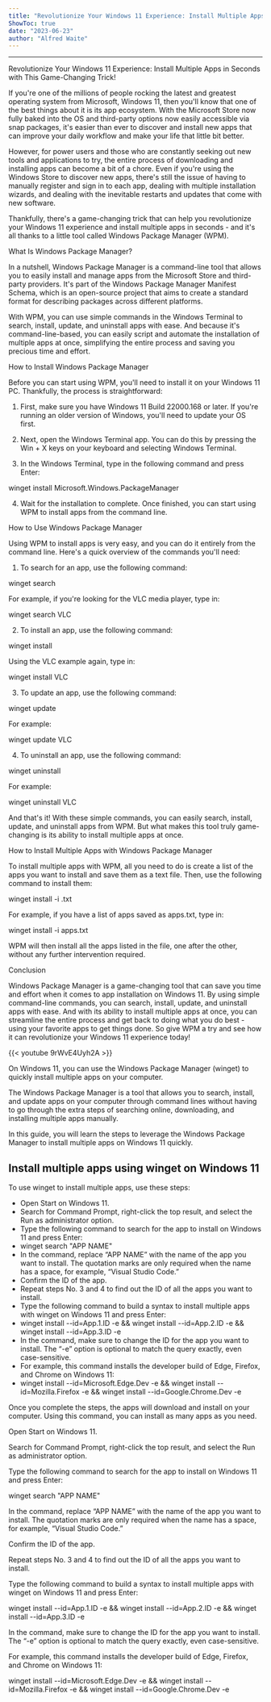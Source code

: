 ```yaml
---
title: "Revolutionize Your Windows 11 Experience: Install Multiple Apps in Seconds with This Game-Changing Trick!"
ShowToc: true 
date: "2023-06-23"
author: "Alfred Waite"
---
```

*****
Revolutionize Your Windows 11 Experience: Install Multiple Apps in Seconds with This Game-Changing Trick!

If you're one of the millions of people rocking the latest and greatest operating system from Microsoft, Windows 11, then you'll know that one of the best things about it is its app ecosystem. With the Microsoft Store now fully baked into the OS and third-party options now easily accessible via snap packages, it's easier than ever to discover and install new apps that can improve your daily workflow and make your life that little bit better.

However, for power users and those who are constantly seeking out new tools and applications to try, the entire process of downloading and installing apps can become a bit of a chore. Even if you're using the Windows Store to discover new apps, there's still the issue of having to manually register and sign in to each app, dealing with multiple installation wizards, and dealing with the inevitable restarts and updates that come with new software.

Thankfully, there's a game-changing trick that can help you revolutionize your Windows 11 experience and install multiple apps in seconds - and it's all thanks to a little tool called Windows Package Manager (WPM).

What Is Windows Package Manager?

In a nutshell, Windows Package Manager is a command-line tool that allows you to easily install and manage apps from the Microsoft Store and third-party providers. It's part of the Windows Package Manager Manifest Schema, which is an open-source project that aims to create a standard format for describing packages across different platforms.

With WPM, you can use simple commands in the Windows Terminal to search, install, update, and uninstall apps with ease. And because it's command-line-based, you can easily script and automate the installation of multiple apps at once, simplifying the entire process and saving you precious time and effort.

How to Install Windows Package Manager

Before you can start using WPM, you'll need to install it on your Windows 11 PC. Thankfully, the process is straightforward:

1. First, make sure you have Windows 11 Build 22000.168 or later. If you're running an older version of Windows, you'll need to update your OS first.

2. Next, open the Windows Terminal app. You can do this by pressing the Win + X keys on your keyboard and selecting Windows Terminal.

3. In the Windows Terminal, type in the following command and press Enter:

winget install Microsoft.Windows.PackageManager

4. Wait for the installation to complete. Once finished, you can start using WPM to install apps from the command line.

How to Use Windows Package Manager

Using WPM to install apps is very easy, and you can do it entirely from the command line. Here's a quick overview of the commands you'll need:

1. To search for an app, use the following command:

winget search <app-name>

For example, if you're looking for the VLC media player, type in:

winget search VLC

2. To install an app, use the following command:

winget install <app-name>

Using the VLC example again, type in:

winget install VLC

3. To update an app, use the following command:

winget update <app-name>

For example:

winget update VLC

4. To uninstall an app, use the following command:

winget uninstall <app-name>

For example:

winget uninstall VLC

And that's it! With these simple commands, you can easily search, install, update, and uninstall apps from WPM. But what makes this tool truly game-changing is its ability to install multiple apps at once.

How to Install Multiple Apps with Windows Package Manager

To install multiple apps with WPM, all you need to do is create a list of the apps you want to install and save them as a text file. Then, use the following command to install them:

winget install -i <filename>.txt

For example, if you have a list of apps saved as apps.txt, type in:

winget install -i apps.txt

WPM will then install all the apps listed in the file, one after the other, without any further intervention required.

Conclusion

Windows Package Manager is a game-changing tool that can save you time and effort when it comes to app installation on Windows 11. By using simple command-line commands, you can search, install, update, and uninstall apps with ease. And with its ability to install multiple apps at once, you can streamline the entire process and get back to doing what you do best - using your favorite apps to get things done. So give WPM a try and see how it can revolutionize your Windows 11 experience today!

{{< youtube 9rWvE4Uyh2A >}} 



On Windows 11, you can use the Windows Package Manager (winget) to quickly install multiple apps on your computer.
 
The Windows Package Manager is a tool that allows you to search, install, and update apps on your computer through command lines without having to go through the extra steps of searching online, downloading, and installing multiple apps manually. 
 
In this guide, you will learn the steps to leverage the Windows Package Manager to install multiple apps on Windows 11 quickly.
 
## Install multiple apps using winget on Windows 11
 
To use winget to install multiple apps, use these steps:
 
- Open Start on Windows 11.
 - Search for Command Prompt, right-click the top result, and select the Run as administrator option.
 - Type the following command to search for the app to install on Windows 11 and press Enter:
 - winget search "APP NAME"
 - In the command, replace “APP NAME” with the name of the app you want to install. The quotation marks are only required when the name has a space, for example, “Visual Studio Code.”
 - Confirm the ID of the app.
 - Repeat steps No. 3 and 4 to find out the ID of all the apps you want to install.
 - Type the following command to build a syntax to install multiple apps with winget on Windows 11 and press Enter:
 - winget install --id=App.1.ID -e && winget install --id=App.2.ID -e && winget install --id=App.3.ID -e
 - In the command, make sure to change the ID for the app you want to install. The “-e” option is optional to match the query exactly, even case-sensitive.
 - For example, this command installs the developer build of Edge, Firefox, and Chrome on Windows 11:
 - winget install --id=Microsoft.Edge.Dev -e && winget install --id=Mozilla.Firefox -e && winget install --id=Google.Chrome.Dev -e

 
Once you complete the steps, the apps will download and install on your computer. Using this command, you can install as many apps as you need.
 
Open Start on Windows 11.
 
Search for Command Prompt, right-click the top result, and select the Run as administrator option.
 
Type the following command to search for the app to install on Windows 11 and press Enter:
 
winget search "APP NAME"
 

 
In the command, replace “APP NAME” with the name of the app you want to install. The quotation marks are only required when the name has a space, for example, “Visual Studio Code.”
 
Confirm the ID of the app.
 
Repeat steps No. 3 and 4 to find out the ID of all the apps you want to install.
 
Type the following command to build a syntax to install multiple apps with winget on Windows 11 and press Enter:
 
winget install --id=App.1.ID -e && winget install --id=App.2.ID -e && winget install --id=App.3.ID -e
 
In the command, make sure to change the ID for the app you want to install. The “-e” option is optional to match the query exactly, even case-sensitive.
 
For example, this command installs the developer build of Edge, Firefox, and Chrome on Windows 11:
 
winget install --id=Microsoft.Edge.Dev -e && winget install --id=Mozilla.Firefox -e && winget install --id=Google.Chrome.Dev -e





